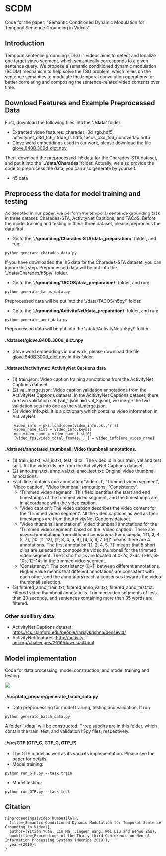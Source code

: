 # SCDM
Code for the paper: "Semantic Conditioned Dynamic Modulation for Temporal Sentence Grounding in Videos"

## Introduction
 
Temporal sentence grounding (TSG) in videos aims to detect and localize one target video segment, which semantically corresponds to a given sentence query. We propose a semantic conditioned dynamic modulation (SCDM) mechanism to help solve the TSG problem, which relies on the sentence semantics to modulate the temporal convolution operations for better correlating and composing the sentence-related video contents over time.

## Download Features and Example Preprocessed Data

First, download the following files into the '**./data**' folder:
* Extracted video features: charades_i3d_rgb.hdf5, activitynet_c3d_fc6_stride_1s.hdf5, tacos_c3d_fc6_nonoverlap.hdf5
* Glove word embeddings used in our work, please download the file [glove.840B.300d_dict.npy](http://nlp.stanford.edu/data/glove.840B.300d.zip).

Then, download the preprocessed .h5 data for the Charades-STA dataset, and put it into the '**./data/Charades**' folder. Actually, we also provide the code to preprocess the data, you can also generate by yourself.
* h5 data

## Preprocess the data for model training and testing

As denoted in our paper, we perform the temporal sentence grounding task in three dataset: Charades-STA, ActivityNet Captions, and TACoS. Before the model training and testing in these three dataset, please preprocess the data first. 

* Go to the '**./grounding/Charades-STA/data_preparation/**' folder, and run:
```
python generate_charades_data.py
```
If you have downloaded the .h5 data for the Charades-STA dataset, you can ignore this step. Preprocessed data will be put into the './data/Charades/h5py/' folder.

* Go to the '**./grounding/TACOS/data_preparation/**' folder, and run:
```
python generate_tacos_data.py
```
Preprocessed data will be put into the './data/TACOS/h5py/' folder.

* Go to the '**./grounding/ActivityNet/data_preparation/**' folder, and run:
```
python generate_anet_data.py
```
Preprocessed data will be put into the './data/ActivityNet/h5py/' folder.

#### ./dataset/glove.840B.300d_dict.npy
* Glove word embeddings in our work, please download the file [glove.840B.300d_dict.npy](http://nlp.stanford.edu/data/glove.840B.300d.zip) in this folder. 

#### ./dataset/activitynet: ActivityNet Captions data
* (1) train.json: Video caption training annotations from the ActivityNet Captions dataset
* (2) val_merge.json: Video caption validation annotations from the ActivityNet Captions dataset. In the AcitivtyNet Captions dataset, there are two validation set (val_1.json and val_2.json), we merge the two validation sets into one as the val_merge.json.
* (3) video_info.pkl: It is a dictionary which contains video information in ActivityNet.
```
 	video_info = pkl.load(open(video_info.pkl,'r'))
	video_name_list = video_info.keys()
	one_video_name = video_name_list[0]
	[video_fps,video_total_frames,_,_] = video_info[one_video_name]
```

#### ./dataset/annotated_thumbnail: Video thumbnail annotations.
* (1) train_id.txt, val_id.txt, test_id.txt: The video id in our train, val and test split. All the video ids are from the ActivityNet Captions dataset.
* (2) anno_train.txt, anno_val.txt, anno_test.txt: Original video thumbnail annotations. 
* Each line contains one annotation: 'Video id', 'Trimmed video segment', 'Video caption', 'Video thumbnail annotations', 'Consistency'.
	* 'Trimmed video segment': This field identifies the start and end timestamps of the trimmed video segment, and the timestamps are in accordance with the video caption.
	* 'Video caption': The video caption describes the video content for the 'Trimmed video segment'. All the video captions as well as their timestamps are from the ActivityNet Captions dataset.
	* 'Video thumbnail annotations': Video thumbnail annotations for the 'Trimmed video segment' based on the 'Video caption'. There are several annotations from different annotators. For example, '[[1, 2, 4, 5, 7], [10, 11, 12], [2, 3, 4, 5, 6], [4, 5, 6, 7, 9]]' means there are 4 annotations. The first annotation '[1, 2, 4, 5, 7]' means that 5 short clips are selected to compose the video thumbnail for the trimmed video segment. The 5 short clips are located at 0-2s, 2-4s, 6-8s, 8-10s, 12-14s in the trimmed video segment.
	* 'Consistency': The consistency (0~1) between different annotations. Higher value means that different annotations are consistent with each other, and the annotators reach a consensus towards the video thumbnail selection.
 * (3) filtered_anno_train.txt, filtered_anno_val.txt, filtered_anno_test.txt: Filtered video thumbnail annotations. Trimmed video segments of less than 20 seconds, and sentences containing more than 35 words are filtered.

### Other auxiliary data
* ActivityNet Captions dataset: https://cs.stanford.edu/people/ranjaykrishna/densevid/
* ActivityNet features: http://activity-net.org/challenges/2016/download.html

## Model implementation
Code for data processing, model construction, and model training and testing.

![](https://github.com/yytzsy/GTP/blob/master/model.PNG)

#### ./src/data_prepare/generate_batch_data.py
* Data preprocessing for model training, testing and validation.  If run
```
python generate_batch_data.py
```
A folder './data' will be constructed. Three subdirs are in this folder, which contain the train, test, and validation h5py files, respectively. 

#### ./src/GTP (GTP_C, GTP_G, GTP_P)
* The GTP model as well as its variants implementation. Please see the paper for details.
* Model training:
```
python run_GTP.py --task train
```
* Model testing:
```
python run_GTP.py --task test
```

## Citation
```
@inproceedings{videoThumbnailGTP,
  title={Semantic Conditioned Dynamic Modulation for Temporal Sentence Grounding in Videos},
  author={Yitian Yuan, Lin Ma, Jingwen Wang, Wei Liu and Wenwu Zhu},
  booktitle={Proceedings of the Thirty-third Conference on Neural Information Processing Systems (Neurips 2019)},
  year={2019},
}
```

